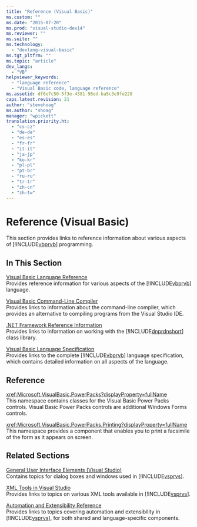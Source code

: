 ```yaml
---
title: "Reference (Visual Basic)"
ms.custom: ""
ms.date: "2015-07-20"
ms.prod: "visual-studio-dev14"
ms.reviewer: ""
ms.suite: ""
ms.technology: 
  - "devlang-visual-basic"
ms.tgt_pltfrm: ""
ms.topic: "article"
dev_langs: 
  - "VB"
helpviewer_keywords: 
  - "language reference"
  - "Visual Basic code, language reference"
ms.assetid: df6e7c50-5f3e-4381-98ed-ba5c3e9fe228
caps.latest.revision: 21
author: "stevehoag"
ms.author: "shoag"
manager: "wpickett"
translation.priority.ht: 
  - "cs-cz"
  - "de-de"
  - "es-es"
  - "fr-fr"
  - "it-it"
  - "ja-jp"
  - "ko-kr"
  - "pl-pl"
  - "pt-br"
  - "ru-ru"
  - "tr-tr"
  - "zh-cn"
  - "zh-tw"
---
```

# Reference (Visual Basic)
This section provides links to reference information about various aspects of [!INCLUDE[vbprvb](../../csharp/programming-guide/concepts/linq/includes/vbprvb_md.md)] programming.  
  
## In This Section  
 [Visual Basic Language Reference](../../visual-basic/language-reference/index.md)  
 Provides reference information for various aspects of the [!INCLUDE[vbprvb](../../csharp/programming-guide/concepts/linq/includes/vbprvb_md.md)] language.  
  
 [Visual Basic Command-Line Compiler](../../visual-basic/reference/command-line-compiler/index.md)  
 Provides links to information about the command-line compiler, which provides an alternative to compiling programs from the Visual Studio IDE.  
  
 [.NET Framework Reference Information](../../visual-basic/reference/net-framework-reference-information.md)  
 Provides links to information on working with the [!INCLUDE[dnprdnshort](../../csharp/getting-started/includes/dnprdnshort_md.md)] class library.  
  
 [Visual Basic Language Specification](../../visual-basic/reference/visual-basic-language-specification.md)  
 Provides links to the complete [!INCLUDE[vbprvb](../../csharp/programming-guide/concepts/linq/includes/vbprvb_md.md)] language specification, which contains detailed information on all aspects of the language.  
  
## Reference  
 <xref:Microsoft.VisualBasic.PowerPacks?displayProperty=fullName>  
 This namespace contains classes for the Visual Basic Power Packs controls. Visual Basic Power Packs controls are additional Windows Forms controls.  
  
 <xref:Microsoft.VisualBasic.PowerPacks.Printing?displayProperty=fullName>  
 This namespace provides a component that enables you to print a facsimile of the form as it appears on screen.  
  
## Related Sections  
 [General User Interface Elements (Visual Studio)](../Topic/General%20User%20Interface%20Elements%20\(Visual%20Studio\).md)  
 Contains topics for dialog boxes and windows used in [!INCLUDE[vsprvs](../../csharp/includes/vsprvs_md.md)].  
  
 [XML Tools in Visual Studio](../Topic/XML%20Tools%20in%20Visual%20Studio.md)  
 Provides links to topics on various XML tools available in [!INCLUDE[vsprvs](../../csharp/includes/vsprvs_md.md)].  
  
 [Automation and Extensibility Reference](../Topic/Automation%20and%20Extensibility%20Reference.md)  
 Provides links to topics covering automation and extensibility in [!INCLUDE[vsprvs](../../csharp/includes/vsprvs_md.md)], for both shared and language-specific components.